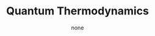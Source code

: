 ---
title: Quantum Thermodynamics
date: none
type: landing
tags:
  - QT
# Your landing page sections - add as many different content blocks as you like

sections:
  - block: markdown
    id: QT
    content:
      title: '## Quantum Thermodynamics (QT)'
      subtitle: 
      text: Add any **markdown** formatted content here - text, images, videos, galleries - and even HTML code!      Add any **markdown** formatted content here - text, images, videos, galleries - and even HTML code!  
    design:
      columns: 2
      
  - block: markdown
    id: section-2
    content:
      title: Section 2
      subtitle: A subtitle
      text: Add your Section 2 content here...
    design:
      columns: 1
---